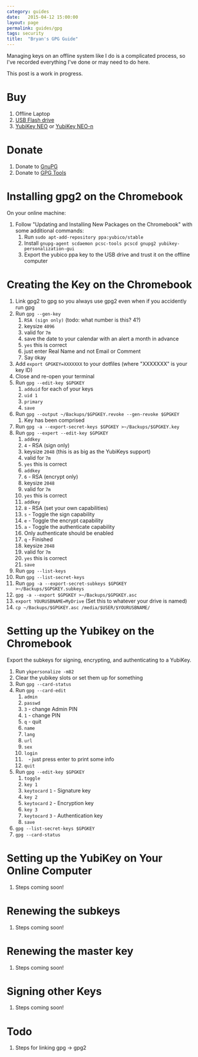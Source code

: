 ```yaml
---
category: guides
date:   2015-04-12 15:00:00
layout: page
permalink: guides/gpg
tags: security
title:  "Bryan's GPG Guide"
---
```


Managing keys on an offline system like I do is a complicated process, so I've recorded everything I've done or may need to do here.

This post is a work in progress.


# Buy

1. Offline Laptop
1. [USB Flash drive](http://www.amazon.com/b/?_encoding=UTF8&ajr=0&camp=1789&creative=390957&linkCode=ur2&node=3151491&tag=stitth06-20&linkId=CYJSSRATO647ERMJ)
1. [YubiKey NEO](http://www.amazon.com/gp/product/B00LX8KZZ8/ref=as_li_tl?ie=UTF8&camp=1789&creative=390957&creativeASIN=B00LX8KZZ8&linkCode=as2&tag=stitth06-20&linkId=DSWT4HBC5SLHZNLG) or [YubiKey NEO-n](http://www.amazon.com/gp/product/B00O8ST7MM/ref=as_li_tl?ie=UTF8&camp=1789&creative=390957&creativeASIN=B00O8ST7MM&linkCode=as2&tag=stitth06-20&linkId=FQO4FJIRY2FYS7LC)


# Donate

1. Donate to [GnuPG](https://gnupg.org/donate/)
1. Donate to [GPG Tools](https://gpgtools.org/donate.html)


# Installing gpg2 on the Chromebook

On your online machine:

1. Follow "Updating and Installing New Packages on the Chromebook" with some additional commands:
    1. Run `sudo apt-add-repository ppa:yubico/stable`
    1. Install `gnupg-agent scdaemon pcsc-tools pcscd gnupg2 yubikey-personalization-gui`
    1. Export the yubico ppa key to the USB drive and trust it on the offline computer


# Creating the Key on the Chromebook

1. Link gpg2 to gpg so you always use gpg2 even when if you accidently run gpg
1. Run `gpg --gen-key`
    1. `RSA (sign only)` (todo: what number is this? 4?)
    1. keysize `4096`
    1. valid for `7m`
    1. save the date to your calendar with an alert a month in advance
    1. `yes` this is correct
    1. just enter Real Name and not Email or Comment
    1. Say `O`kay
1. Add `export GPGKEY=XXXXXXX` to your dotfiles (where "XXXXXXX" is your key ID)
1. Close and re-open your terminal
1. Run `gpg --edit-key $GPGKEY`
    1. `adduid` for each of your keys
    1. `uid 1`
    1. `primary`
    1. `save`
1. Run `gpg --output ~/Backups/$GPGKEY.revoke --gen-revoke $GPGKEY`
    1. Key has been comprised
1. Run `gpg -a --export-secret-keys $GPGKEY >~/Backups/$GPGKEY.key`
1. Run `gpg --expert --edit-key $GPGKEY`
    1. `addkey`
    1. `4` - RSA (sign only)
    1. keysize `2048` (this is as big as the YubiKeys support)
    1. valid for `7m`
    1. `yes` this is correct
    1. `addkey`
    1. `6` - RSA (encrypt only)
    1. keysize `2048`
    1. valid for `7m`
    1. `yes` this is correct
    1. `addkey`
    1. `8` - RSA (set your own capabilities)
    1. `s` - Toggle the sign capability
    1. `e` - Toggle the encrypt capability
    1. `a` - Toggle the authenticate capability
    1. Only authenticate should be enabled
    1. `q` - Finished
    1. keysize `2048`
    1. valid for `7m`
    1. `yes` this is correct
    1. `save`
1. Run `gpg --list-keys`
1. Run `gpg --list-secret-keys`
1. Run `gpg -a --export-secret-subkeys $GPGKEY >~/Backups/$GPGKEY.subkeys`
1. `gpg -a --export $GPGKEY >~/Backups/$GPGKEY.asc`
1. `export YOURUSBNAME=MyDrive` (Set this to whatever your drive is named)
1. `cp ~/Backups/$GPGKEY.asc /media/$USER/$YOURUSBNAME/`


# Setting up the Yubikey on the Chromebook

Export the subkeys for signing, encrypting, and authenticating to a YubiKey.

1. Run `ykpersonalize -m82`
1. Clear the yubikey slots or set them up for something
1. Run `gpg --card-status`
1. Run `gpg --card-edit`
    1. `admin`
    1. `passwd`
    1. `3` - change Admin PIN
    1. `1` - change PIN
    1. `q` - quit
    1. `name`
    1. `lang`
    1. `url`
    1. `sex`
    1. `login`
    1. ` ` - just press enter to print some info
    1. `quit`
1. Run `gpg --edit-key $GPGKEY`
    1. `toggle`
    1. `key 1`
    1. `keytocard`
        `1` - Signature key
    1. `key 2`
    1. `keytocard`
        `2` - Encryption key
    1. `key 3`
    1. `keytocard`
        `3` - Authentication key
    1. `save`
1. `gpg --list-secret-keys $GPGKEY`
1. `gpg --card-status`


# Setting up the YubiKey on Your Online Computer

1. Steps coming soon!


# Renewing the subkeys

1. Steps coming soon!


# Renewing the master key

1. Steps coming soon!


# Signing other Keys

1. Steps coming soon!


# Todo

1. Steps for linking gpg -> gpg2
